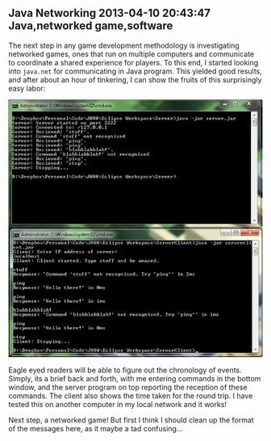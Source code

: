 Java Networking
2013-04-10 20:43:47
Java,networked game,software
---

The next step in any game development methodology is investigating networked games, ones that run on multiple computers and communicate to coordinate a shared experience for players. To this end, I started looking into <code>java.net</code> for communicating in Java program. This yielded good results, and after about an hour of tinkering, I can show the fruits of this surprisingly easy labor:

![](/assets/import/media/2013/04/server.png?w=545)

Eagle eyed readers will be able to figure out the chronology of events. Simply, its a brief back and forth, with me entering commands in the bottom window, and the server program on top reporting the reception of these commands. The client also shows the time taken for the round trip. I have tested this on another computer in my local network and it works! 

Next step, a networked game! But first I think I should clean up the format of the messages here, as it maybe a tad confusing...
